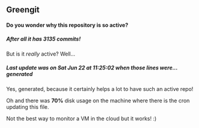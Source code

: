 ## Greengit

#### Do you wonder why this repository is so active?

##### After all it has 3135 commits!

But is it *really* active? Well...

##### Last update was on Sat Jun 22 at 11:25:02 when those lines were... generated

Yes, generated, because it certainly helps a lot to have such an active repo!

Oh and there was **70%** disk usage on the machine
where there is the cron updating this file.

Not the best way to monitor a VM in the cloud but it works! :)

